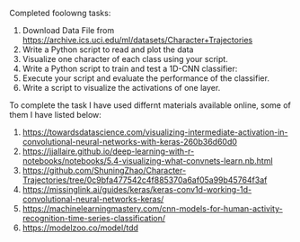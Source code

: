 Completed foolowng tasks:
1. Download Data File from https://archive.ics.uci.edu/ml/datasets/Character+Trajectories
2. Write a Python script to read and plot the data
3. Visualize one character of each class using your script.
4. Write a Python script to train and test a 1D-CNN classifier:
5. Execute your script and evaluate the performance of the classifier.
6. Write a script to visualize the activations of one layer.

To complete the task I have used differnt materials available online, some of them I have listed below:
1. https://towardsdatascience.com/visualizing-intermediate-activation-in-convolutional-neural-networks-with-keras-260b36d60d0
2. https://jjallaire.github.io/deep-learning-with-r-notebooks/notebooks/5.4-visualizing-what-convnets-learn.nb.html
3. https://github.com/ShuningZhao/Character-Trajectories/tree/0c9bfa477542c4f885370a6af05a99b45764f3af
4. https://missinglink.ai/guides/keras/keras-conv1d-working-1d-convolutional-neural-networks-keras/
5. https://machinelearningmastery.com/cnn-models-for-human-activity-recognition-time-series-classification/
6. https://modelzoo.co/model/tdd